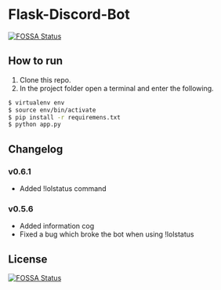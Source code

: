 # Flask-Discord-Bot
[![FOSSA Status](https://app.fossa.io/api/projects/git%2Bgithub.com%2FXerrion%2Fflask-discord-bot.svg?type=shield)](https://app.fossa.io/projects/git%2Bgithub.com%2FXerrion%2Fflask-discord-bot?ref=badge_shield)


## How to run
1. Clone this repo.
2. In the project folder open a terminal and enter the following.

```bash
$ virtualenv env
$ source env/bin/activate
$ pip install -r requiremens.txt
$ python app.py
```

## Changelog
### v0.6.1
* Added !lolstatus command
### v0.5.6
* Added information cog
* Fixed a bug which broke the bot when using !lolstatus


## License
[![FOSSA Status](https://app.fossa.io/api/projects/git%2Bgithub.com%2FXerrion%2Fflask-discord-bot.svg?type=large)](https://app.fossa.io/projects/git%2Bgithub.com%2FXerrion%2Fflask-discord-bot?ref=badge_large)